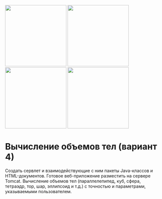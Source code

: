 <img src="https://github.com/UNBunny/OOP_1ab_4sem/assets/112119548/637dad8b-0e5e-434e-b88e-d22952ccdb4b" width="200">
<img src="https://github.com/UNBunny/OOP_1ab_4sem/assets/112119548/68ca45dc-2bac-40d4-a710-5f2a7f324919" width="200">
<img src="https://github.com/UNBunny/OOP_1ab_4sem/assets/112119548/d3339b96-153b-44a4-b876-5bb9ef8a4864" width="200">
<img src="https://github.com/UNBunny/OOP_1ab_4sem/assets/112119548/50996ca9-cc24-42f5-99df-9ced7aba546c" width="200">

# Вычисление объемов тел (вариант 4)
Создать сервлет и взаимодействующие с ним пакеты Java-классов и HTML-документов. Готовое веб-приложение разместить на сервере Tomcat.
Вычисление объемов тел (параллелепипед, куб, сфера, тетраэдр, тор, шар, эллипсоид и т.д.) с точностью и параметрами, указываемыми пользователем.
